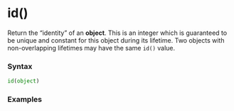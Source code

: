 # id()

Return the “identity” of an **object**. This is an integer which is guaranteed to be unique and constant for this object during its lifetime. Two objects with non-overlapping lifetimes may have the same `id()` value.

### Syntax
```python
id(object)
```

### Examples
```python
```